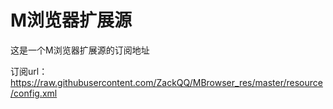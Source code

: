 # M浏览器扩展源
这是一个M浏览器扩展源的订阅地址

订阅url：
https://raw.githubusercontent.com/ZackQQ/MBrowser_res/master/resource/config.xml